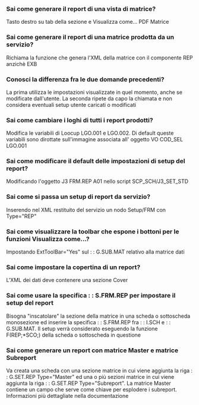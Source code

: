 ### **Sai come generare il report di una vista di matrice?**

Tasto destro su tab della sezione e Visualizza come... PDF Matrice
### **Sai come generare il report di una matrice prodotta da un servizio?**

Richiama la funzione che genera l'XML della matrice con il componente REP anzichè EXB
### **Conosci la differenza fra le due domande precedenti?**

La prima utilizza le impostazioni visualizzate in quel momento, anche se modificate dall'utente. La seconda ripete da capo la chiamata e non considera eventuali setup utente caricati o modificati
### **Sai come cambiare i loghi di tutti i report prodotti?**

Modifica le variabili di Loocup LGO.001 e LGO.002. Di default queste variabili sono dirottate sull'immagine associata all' oggetto VO COD_SEL LGO.001
### **Sai come modificare il default delle impostazioni di setup del report?**

Modificando l'oggetto J3 FRM.REP A01 nello script SCP_SCH/J3_SET_STD
### **Sai come si passa un setup di report da servizio?**

Inserendo nel XML restituito del servizio un nodo Setup/FRM con Type="REP"
### **Sai come visualizzare la toolbar che espone i bottoni per le funzioni Visualizza come...?**

Impostando ExtToolBar="Yes" sul  :  : G.SUB.MAT relativo alla matrice dati
### **Sai come impostare la copertina di un report?**

L'XML dei dati deve contenere una sezione Cover
### **Sai come usare la specifica  :  : S.FRM.REP per impostare il setup del report**

Bisogna "inscatolare" la sezione della matrice in una scheda o sottoscheda monosezione ed inserire la specifica  :  : S.FRM.REP fra  :  : I.SCH e  :  : G.SUB.MAT. Il setup verrà considerato eseguendo la funzione F(REP;\*SCO;) della scheda o sottoscheda in questione
### **Sai come generare un report con matrice Master e matrice Subreport**

Va creata una scheda con una sezione matrice in cui viene aggiunta la riga  :  : G.SET.REP Type="Master"
ed una o più sezioni matrice in cui viene aggiunta la riga  :  : G.SET.REP Type="Subreport".
La matrice Master contiene un campo che serve come chiave per esplodere i subreport. Informazioni più dettagliate nella documentazione
